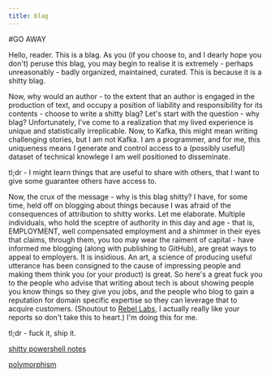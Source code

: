 ```yaml
---
title: blag
---
```

#GO AWAY

Hello, reader.  This is a blag.  As you (if you choose to, and I dearly hope you don't) peruse this blag, you may begin to realise it is extremely - perhaps unreasonably - badly organized, maintained, curated.  This is because it is a shitty blag.

Now, why would an author - to the extent that an author is engaged in the production of text, and occupy a position of liability and responsibility for its contents - choose to write a shitty blag?  Let's start with the question - why blag?  Unfortunately, I've come to a realization that my lived experience is unique and statistically irreplicable.  Now, to Kafka, this might mean writing challenging stories, but I am not Kafka.  I am a programmer, and for me, this uniqueness means I generate and control access to a (possibly useful) dataset of technical knowlege I am well positioned to disseminate.

tl;dr - I might learn things that are useful to share with others, that I want to give some guarantee others have access to.

Now, the crux of the message - why is this blag shitty?  I have, for some time, held off on blogging about things because I was afraid of the consequences of attribution to shitty works.  Let me elaborate.  Multiple individuals, who hold the sceptre of authority in this day and age - that is, EMPLOYMENT, well compensated employment and a shimmer in their eyes that claims, through them, you too may wear the raiment of capital - have informed me blogging (along with publishing to GitHub), are great ways to appeal to employers.  It is insidious.  An art, a science of producing useful utterance has been consigned to the cause of impressing people and making them think you (or your product) is great.  So here's a great fuck you to the people who advise that writing about tech is about showing people you know things so they give you jobs, and the people who blog to gain a reputation for domain specific expertise so they can leverage that to acquire customers.  (Shoutout to [Rebel Labs](http://zeroturnaround.com/rebellabs/), I actually really like your reports so don't take this to heart.)  I'm doing this for me.

tl;dr - fuck it, ship it.

[shitty powershell notes](shitty_powershell_notes)

[polymorphism](polymorphism)
